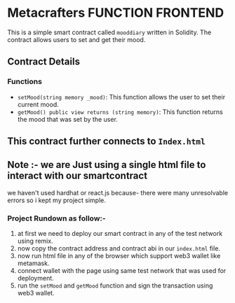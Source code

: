 # Metacrafters FUNCTION FRONTEND

This is a simple smart contract called `mooddiary` written in Solidity. The contract allows users to set and get their mood.

## Contract Details

### Functions

- `setMood(string memory _mood)`: This function allows the user to set their current mood.
- `getMood() public view returns (string memory)`: This function returns the mood that was set by the user.

## This contract further connects to `Index.html` 

## Note :- we are Just using a single html file to interact with our smartcontract
we haven't used hardhat or react.js because- there were many unresolvable errors so i kept my project simple.

### Project Rundown as follow:-
1) at first we need to deploy our smart contract in any of the test network using remix.
2) now copy the contract address and contract abi in our `index.html` file.
3) now run html file in any of the browser which support web3 wallet like metamask.
4) connect wallet with the page using same test network that was used for deployment.
5) run the `setMood` and `getMood` function and sign the transaction using web3 wallet.
